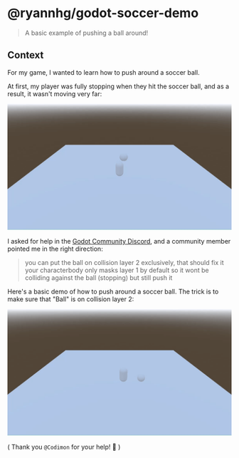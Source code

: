 # @ryannhg/godot-soccer-demo
> A basic example of pushing a ball around!

## Context

For my game, I wanted to learn how to push around a soccer ball. 

At first, my player was fully stopping when they hit the soccer ball, and
as a result, it wasn't moving very far:

![Before: the ball was barely rolling](./docs/soccer_before.gif)

I asked for help in the [Godot Community Discord](https://discord.com/invite/zH7NUgz), and a community member pointed
me in the right direction:

> you can put the ball on collision layer 2 exclusively, that should fix it
> your characterbody only masks layer 1 by default so it wont be colliding against the ball (stopping) but still push it

Here's a basic demo of how to push around a soccer ball. The trick is to make sure that "Ball" is on
collision layer 2:

![After: the ball no longer stops the player's movement](./docs/soccer_after.gif)

( Thank you `@Codimon` for your help! 💖 )

